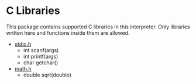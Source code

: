 # C Libraries

This package contains supported C libraries in this interpreter. Only libraries written here and functions inside them are allowed.
* [stdio.h](stdio.py)
    * int scanf(args)
    * int printf(args)
    * char getchar()
* [math.h](math.py)
    * double sqrt(double)
